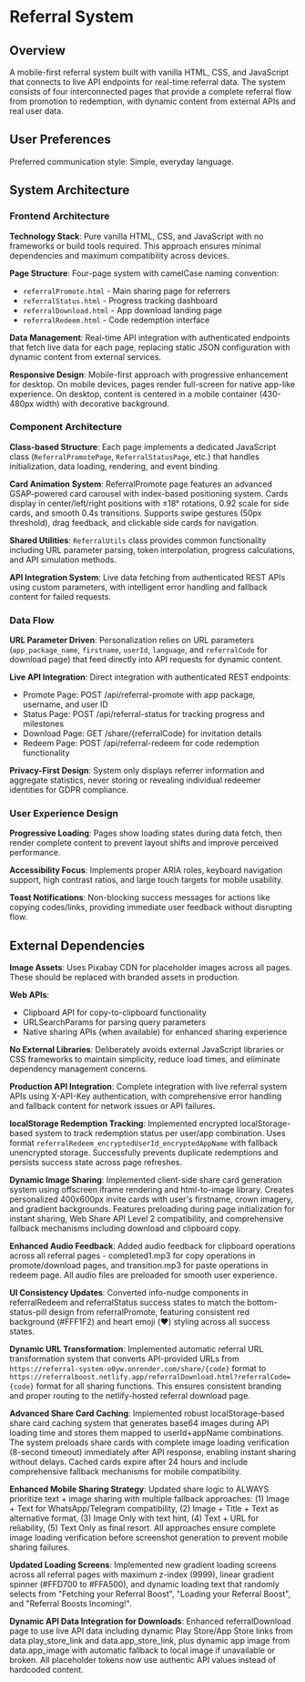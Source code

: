 # Referral System

## Overview

A mobile-first referral system built with vanilla HTML, CSS, and JavaScript that connects to live API endpoints for real-time referral data. The system consists of four interconnected pages that provide a complete referral flow from promotion to redemption, with dynamic content from external APIs and real user data.

## User Preferences

Preferred communication style: Simple, everyday language.

## System Architecture

### Frontend Architecture

**Technology Stack**: Pure vanilla HTML, CSS, and JavaScript with no frameworks or build tools required. This approach ensures minimal dependencies and maximum compatibility across devices.

**Page Structure**: Four-page system with camelCase naming convention:
- `referralPromote.html` - Main sharing page for referrers
- `referralStatus.html` - Progress tracking dashboard
- `referralDownload.html` - App download landing page
- `referralRedeem.html` - Code redemption interface

**Data Management**: Real-time API integration with authenticated endpoints that fetch live data for each page, replacing static JSON configuration with dynamic content from external services.

**Responsive Design**: Mobile-first approach with progressive enhancement for desktop. On mobile devices, pages render full-screen for native app-like experience. On desktop, content is centered in a mobile container (430-480px width) with decorative background.

### Component Architecture

**Class-based Structure**: Each page implements a dedicated JavaScript class (`ReferralPromotePage`, `ReferralStatusPage`, etc.) that handles initialization, data loading, rendering, and event binding.

**Card Animation System**: ReferralPromote page features an advanced GSAP-powered card carousel with index-based positioning system. Cards display in center/left/right positions with ±18° rotations, 0.92 scale for side cards, and smooth 0.4s transitions. Supports swipe gestures (50px threshold), drag feedback, and clickable side cards for navigation.

**Shared Utilities**: `ReferralUtils` class provides common functionality including URL parameter parsing, token interpolation, progress calculations, and API simulation methods.

**API Integration System**: Live data fetching from authenticated REST APIs using custom parameters, with intelligent error handling and fallback content for failed requests.

### Data Flow

**URL Parameter Driven**: Personalization relies on URL parameters (`app_package_name`, `firstname`, `userId`, `language`, and `referralCode` for download page) that feed directly into API requests for dynamic content.

**Live API Integration**: Direct integration with authenticated REST endpoints:
- Promote Page: POST /api/referral-promote with app package, username, and user ID
- Status Page: POST /api/referral-status for tracking progress and milestones  
- Download Page: GET /share/{referralCode} for invitation details
- Redeem Page: POST /api/referral-redeem for code redemption functionality

**Privacy-First Design**: System only displays referrer information and aggregate statistics, never storing or revealing individual redeemer identities for GDPR compliance.

### User Experience Design

**Progressive Loading**: Pages show loading states during data fetch, then render complete content to prevent layout shifts and improve perceived performance.

**Accessibility Focus**: Implements proper ARIA roles, keyboard navigation support, high contrast ratios, and large touch targets for mobile usability.

**Toast Notifications**: Non-blocking success messages for actions like copying codes/links, providing immediate user feedback without disrupting flow.

## External Dependencies

**Image Assets**: Uses Pixabay CDN for placeholder images across all pages. These should be replaced with branded assets in production.

**Web APIs**: 
- Clipboard API for copy-to-clipboard functionality
- URLSearchParams for parsing query parameters
- Native sharing APIs (when available) for enhanced sharing experience

**No External Libraries**: Deliberately avoids external JavaScript libraries or CSS frameworks to maintain simplicity, reduce load times, and eliminate dependency management concerns.

**Production API Integration**: Complete integration with live referral system APIs using X-API-Key authentication, with comprehensive error handling and fallback content for network issues or API failures.

**localStorage Redemption Tracking**: Implemented encrypted localStorage-based system to track redemption status per user/app combination. Uses format `referralRedeem_encryptedUserId_encryptedAppName` with fallback unencrypted storage. Successfully prevents duplicate redemptions and persists success state across page refreshes.

**Dynamic Image Sharing**: Implemented client-side share card generation system using offscreen iframe rendering and html-to-image library. Creates personalized 400x600px invite cards with user's firstname, crown imagery, and gradient backgrounds. Features preloading during page initialization for instant sharing, Web Share API Level 2 compatibility, and comprehensive fallback mechanisms including download and clipboard copy.

**Enhanced Audio Feedback**: Added audio feedback for clipboard operations across all referral pages - completed1.mp3 for copy operations in promote/download pages, and transition.mp3 for paste operations in redeem page. All audio files are preloaded for smooth user experience.

**UI Consistency Updates**: Converted info-nudge components in referralRedeem and referralStatus success states to match the bottom-status-pill design from referralPromote, featuring consistent red background (#FFF1F2) and heart emoji (❤️) styling across all success states.

**Dynamic URL Transformation**: Implemented automatic referral URL transformation system that converts API-provided URLs from `https://referral-system-o0yw.onrender.com/share/{code}` format to `https://referralboost.netlify.app/referralDownload.html?referralCode={code}` format for all sharing functions. This ensures consistent branding and proper routing to the netlify-hosted referral download page.

**Advanced Share Card Caching**: Implemented robust localStorage-based share card caching system that generates base64 images during API loading time and stores them mapped to userId+appName combinations. The system preloads share cards with complete image loading verification (8-second timeout) immediately after API response, enabling instant sharing without delays. Cached cards expire after 24 hours and include comprehensive fallback mechanisms for mobile compatibility.

**Enhanced Mobile Sharing Strategy**: Updated share logic to ALWAYS prioritize text + image sharing with multiple fallback approaches: (1) Image + Text for WhatsApp/Telegram compatibility, (2) Image + Title + Text as alternative format, (3) Image Only with text hint, (4) Text + URL for reliability, (5) Text Only as final resort. All approaches ensure complete image loading verification before screenshot generation to prevent mobile sharing failures.

**Updated Loading Screens**: Implemented new gradient loading screens across all referral pages with maximum z-index (9999), linear gradient spinner (#FFD700 to #FFA500), and dynamic loading text that randomly selects from "Fetching your Referral Boost", "Loading your Referral Boost", and "Referral Boosts Incoming!".

**Dynamic API Data Integration for Downloads**: Enhanced referralDownload page to use live API data including dynamic Play Store/App Store links from data.play_store_link and data.app_store_link, plus dynamic app image from data.app_image with automatic fallback to local image if unavailable or broken. All placeholder tokens now use authentic API values instead of hardcoded content.